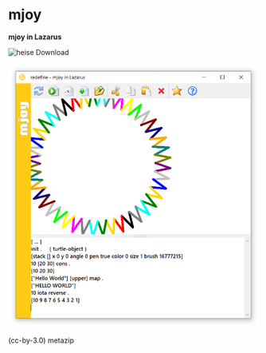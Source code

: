 # mjoy
**mjoy in Lazarus**

![heise Download](https://www.heise.de/software/icons/download_logo1.png)


![mjoyLaz1](https://raw.githubusercontent.com/metazip/mjoy/main/images/mjoyLaz1.png)

(cc-by-3.0) metazip
